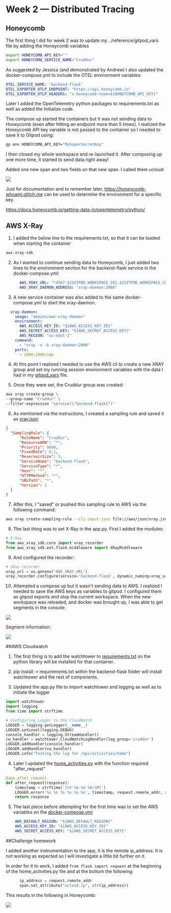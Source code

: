 # Week 2 — Distributed Tracing

## Honeycomb

The first thing I did for week 2 was to update my ../reference/gitpod_vars file by adding the Honeycomb variables

```bash
export HONEYCOMB_API_KEY=""
export HONEYCOMB_SERVICE_NAME="Cruddur"
```

As suggested by Jessica (and demonstrated by Andrew) I also updated the docker-compose.yml to include the OTEL environment variables:

```yml
OTEL_SERVICE_NAME: 'backend-flask'
OTEL_EXPORTER_OTLP_ENDPOINT: "https://api.honeycomb.io"
OTEL_EXPORTER_OTLP_HEADERS: "x-honeycomb-team=${HONEYCOMB_API_KEY}"
```

Later I added the OpenTelemetry python packages to requirements.txt as well as added the Initialize code.

The compose up started the containers but it was not sending data to Honeycomb (even after hitting an endpoint more than 5 times). I realized the Honeycomb API key variable is not passed to the container so I needed to save it to Gitpod using:

```bash
gp env HONEYCOMB_API_KEY="MySuperSecretKey"
```

I then closed my whole workspace and re-launched it. After composing up one more time, it started to send data right away!

Added one new span and two fields on that new span. I called them ucloud:

<img src="assets/week2/2023-03-02-Trace.png">

Just for documentation and to remember later, https://honeycomb-whoami.glitch.me can be used to determine the environment for a specific key.

https://docs.honeycomb.io/getting-data-in/opentelemetry/python/


## AWS X-Ray

1. I added the below line to the requirements.txt, so that it can be loaded when starting the container

```bash
aws-xray-sdk
```

2. As I wanted to continue sending data to Honeycomb, I just added two lines to the environment section for the backend-flask service in the docker-compose.yml:

```yml
      AWS_XRAY_URL: "*4567-${GITPOD_WORKSPACE_ID}.${GITPOD_WORKSPACE_CLUSTER_HOST}*"
      AWS_XRAY_DAEMON_ADDRESS: "xray-daemon:2000"
```

3. A new service container was also added to the same docker-compose.yml to start the xray-daemon.

```yml
  xray-daemon:
    image: "amazon/aws-xray-daemon"
    environment:
      AWS_ACCESS_KEY_ID: "${AWS_ACCESS_KEY_ID}"
      AWS_SECRET_ACCESS_KEY: "${AWS_SECRET_ACCESS_KEY}"
      AWS_REGION: "us-east-1"
    command:
      - "xray -o -b xray-daemon:2000"
    ports:
      - 2000:2000/udp
```

4. At this point I realized I needed to use the AWS cli to create a new XRAY group and set my running session environment variables with the data I had in my [gitpod_vars](../_reference/gitpod_vars) file.

5. Once they were set, the Cruddur group was created:

```bash
aws xray create-group \
--group-name "Cruddur" \
--filter-expression "service(\"backend-flask\")"
```

6. As mentioned via the instructions, I created a sampling rule and saved it as [xray.json](../aws/json/xray.json)

```json
{
  "SamplingRule": {
      "RuleName": "Cruddur",
      "ResourceARN": "*",
      "Priority": 9000,
      "FixedRate": 0.1,
      "ReservoirSize": 5,
      "ServiceName": "backend-flask",
      "ServiceType": "*",
      "Host": "*",
      "HTTPMethod": "*",
      "URLPath": "*",
      "Version": 1
  }
}
```

7. After this, I "saved" or pushed this sampling rule to AWS via the following command:

```bash
aws xray create-sampling-rule --cli-input-json file://aws/json/xray.json
```

8. The last thing was to set X-Ray in the app.py. First I added the modules:

```python
# X-Ray 
from aws_xray_sdk.core import xray_recorder
from aws_xray_sdk.ext.flask.middleware import XRayMiddleware
```

9. And configured the recorder:

```python
# XRay recorder 
xray_url = os.getenv("AWS_XRAY_URL")
xray_recorder.configure(service='backend-flask', dynamic_naming=xray_url)
```

10. Attempted a compose up but it wasn't sending data to AWS. I realized I needed to save the AWS keys as variables to gitpod. I configured them as gitpod exports and stop the current workspace. When the new workspace was reloaded, and docker was brought up, I was able to get segments in the console:

<img src= assets/week2/2023-03-12-xRay01.png>

Segment information:

<img src= assets/week2/2023-03-12-xRay02.png>

##AWS Cloudwatch

1. The first thing is to add the watchtower to [requirements.txt](../backend-flask/requirements.txt) so the python library will be installed for that container.

2. pip install -r requirements.txt within the backend-flask folder will install watchtower and the rest of components. 

3. Updated the app.py file to import watchtower and logging as well as to initiate the logger

```py
import watchtower
import logging
from time import strftime
```

```py
# Configuring Logger to Use CloudWatch
LOGGER = logging.getLogger(__name__)
LOGGER.setLevel(logging.DEBUG)
console_handler = logging.StreamHandler()
cw_handler = watchtower.CloudWatchLogHandler(log_group='cruddur')
LOGGER.addHandler(console_handler)
LOGGER.addHandler(cw_handler)
LOGGER.info("Testing the log for /api/activities/home")
```

4. Later I updated the [home_activities.py](../backend-flask/app.py) with the function required "after_request"

```py
@app.after_request
def after_request(response):
    timestamp = strftime('[%Y-%b-%d %H:%M]')
    LOGGER.error('%s %s %s %s %s %s', timestamp, request.remote_addr, request.method, request.scheme, request.full_path, response.status)
    return response
```

5. The last piece before attempting for the first time was to set the AWS variables on the [docker-compose.yml](../docker-compose.yml)

```yml
    AWS_DEFAULT_REGION: "${AWS_DEFAULT_REGION}"
    AWS_ACCESS_KEY_ID: "${AWS_ACCESS_KEY_ID}"
    AWS_SECRET_ACCESS_KEY: "${AWS_SECRET_ACCESS_KEY}"
```



##Challenge homework

I added another instrumentation to the app, it is the remote ip_address. It is not working as expected so I will investigate a little bit further on it.

In order for it to work, I added ```from flask import request``` at the beginning of the home_activities.py file and at the bottom the following:

```python
      ip_address = request.remote_addr
      span.set_attribute("ucloud.ip", str(ip_address))
```

This results in the following in Honeycomb:

<img src="assets/week2/2023-03-02-Trace02.png">

